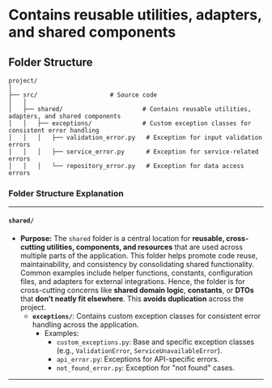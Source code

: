 # Contains reusable utilities, adapters, and shared components

## Folder Structure

```
project/
│
├── src/                    # Source code
│   │
│   ├── shared/                      # Contains reusable utilities, adapters, and shared components
│   │   ├── exceptions/              # Custom exception classes for consistent error handling
│   │   │   ├── validation_error.py   # Exception for input validation errors
│   │   │   ├── service_error.py      # Exception for service-related errors
│   │   │   └── repository_error.py   # Exception for data access errors
```


### **Folder Structure Explanation**

* * *

#### **`shared/`**

- **Purpose:** The `shared` folder is a central location for **reusable, cross-cutting utilities, components, and resources** that are used across multiple parts of the application. This folder helps promote code reuse, maintainability, and consistency by consolidating shared functionality. Common examples include helper functions, constants, configuration files, and adapters for external integrations. Hence, the folder is for cross-cutting concerns like **shared domain logic**, **constants**, or **DTOs** that **don’t neatly fit elsewhere**. This **avoids duplication** across the project.
    - **`exceptions/`**: Contains custom exception classes for consistent error handling across the application.
        - Examples:
            - `custom_exceptions.py`: Base and specific exception classes (e.g., `ValidationError`, `ServiceUnavailableError`).
            - `api_error.py`: Exceptions for API-specific errors.
            - `not_found_error.py`: Exception for "not found" cases.

* * *